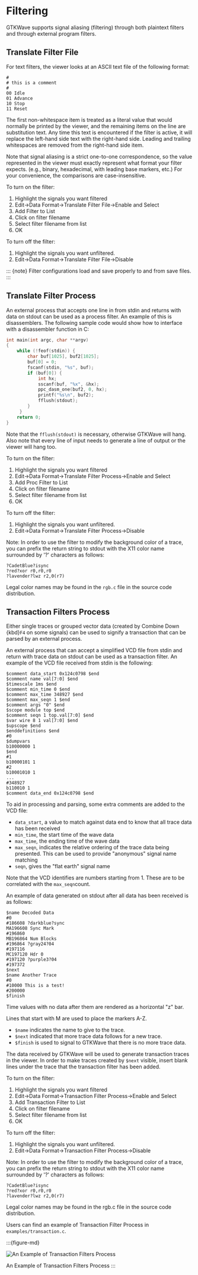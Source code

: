 # Filtering

GTKWave supports signal aliasing (filtering) through both plaintext
filters and through external program filters.

## Translate Filter File

For text filters, the viewer looks at an ASCII text file of the
following format:

```text
#
# this is a comment
#
00 Idle
01 Advance
10 Stop
11 Reset
```

The first non-whitespace item is treated as a literal value that would
normally be printed by the viewer, and the remaining items on the line
are substitution text. Any time this text is encountered if the filter
is active, it will replace the left-hand side text with the right-hand
side. Leading and trailing whitespaces are removed from the right-hand
side item.

Note that signal aliasing is a strict
one-to-one correspondence, so the value represented in the viewer must
exactly represent what format your filter expects. (e.g., binary,
hexadecimal, with leading base markers, etc.) For your convenience, the
comparisons are case-insensitive.

To turn on the filter:

1. Highlight the signals you want filtered
2. Edit->Data Format->Translate Filter File->Enable and Select
3. Add Filter to List
4. Click on filter filename
5. Select filter filename from list
6. OK

To turn off the filter:

1. Highlight the signals you want unfiltered.
2. Edit->Data Format->Translate Filter File->Disable

::: {note}
Filter configurations load and save properly to and from save files.
:::

## Translate Filter Process

An external process that accepts one line in from stdin and returns with
data on stdout can be used as a process filter. An example of this is
disassemblers. The following sample code would show how to interface
with a disassembler function in C:

```c
int main(int argc, char **argv)
{
    while (!feof(stdin)) {
        char buf[1025], buf2[1025];
        buf[0] = 0;
        fscanf(stdin, "%s", buf);
        if (buf[0]) {
            int hx;
            sscanf(buf, "%x", &hx);
            ppc_dasm_one(buf2, 0, hx);
            printf("%s\n", buf2);
            fflush(stdout);
        }
     }
    return 0;
}
```

Note that the `fflush(stdout)` is necessary, otherwise GTKWave will
hang. Also note that every line of input needs to generate a line of
output or the viewer will hang too.

To turn on the filter:

1. Highlight the signals you want filtered
2. Edit->Data Format->Translate Filter Process->Enable and Select
3. Add Proc Filter to List
4. Click on filter filename
5. Select filter filename from list
6. OK

To turn off the filter:

1. Highlight the signals you want unfiltered.
2. Edit->Data Format->Translate Filter Process->Disable

Note: In order to use the filter to modify the background color of a
trace, you can prefix the return string to stdout with the X11 color
name surrounded by '?' characters as follows:

```text
?CadetBlue?isync
?red?xor r0,r0,r0
?lavender?lwz r2,0(r7)
```

Legal color names may be found in the `rgb.c` file in the source code
distribution.

## Transaction Filters Process

Either single traces or grouped vector data (created by Combine Down
{kbd}`F4` on some signals) can be used to signify a transaction that can be
parsed by an external process.

An external process that can accept a simplified VCD file from stdin and
return with trace data on stdout can be used as a transaction filter. An
example of the VCD file received from stdin is the following:

```text
$comment data_start 0x124c0798 $end
$comment name val[7:0] $end
$timescale 1ms $end
$comment min_time 0 $end
$comment max_time 348927 $end
$comment max_seqn 1 $end
$comment args "0" $end
$scope module top $end
$comment seqn 1 top.val[7:0] $end
$var wire 8 1 val[7:0] $end
$upscope $end
$enddefinitions $end
#0
$dumpvars
b10000000 1
$end
#1
b10000101 1
#2
b10001010 1
...
#348927
b110010 1
$comment data_end 0x124c0798 $end
```

To aid in processing and parsing, some extra comments are added to the
VCD file:

* `data_start`, a value to match against data end to know that all trace
data has been received
* `min_time`, the start time of the wave data
* `max_time`, the ending time of the wave data
* `max_seqn`, indicates the relative ordering of the trace data being
    presented. This can be used to provide "anonymous" signal name matching
* `seqn`, gives the "flat earth" signal name

Note that the VCD identifies are numbers starting from 1. These are to
be correlated with the `max_seqn`count.

An example of data generated on stdout after all data has been received
is as follows:

```text
$name Decoded Data
#0
#186608 ?darkblue?sync
MA196608 Sync Mark
#196860
MB196864 Num Blocks
#196864 ?gray24?04
#197116
MC197120 Hdr 0
#197120 ?purple3?04
#197372
$next
$name Another Trace
#0
#10000 This is a test!
#200000
$finish
```

Time values with no data after them are rendered as a horizontal "z"
bar.

Lines that start with M are used to place the markers A-Z.

* `$name` indicates the name to give to the trace.
* `$next` indicated that more trace data follows for a new trace.
* `$finish` is used to signal to GTKWave that there is no more trace data.

The data received by GTKWave will be used to generate transaction traces
in the viewer. In order to make traces created by `$next` visible, insert
blank lines under the trace that the transaction filter has been added.

To turn on the filter:

1. Highlight the signals you want filtered
2. Edit->Data Format->Transaction Filter Process->Enable and Select
3. Add Transaction Filter to List
4. Click on filter filename
5. Select filter filename from list
6. OK

To turn off the filter:

1. Highlight the signals you want unfiltered.
2. Edit->Data Format->Transaction Filter Process->Disable

Note: In order to use the filter to modify the background color of a
trace, you can prefix the return string to stdout with the X11 color
name surrounded by '?' characters as follows:

```text
?CadetBlue?isync
?red?xor r0,r0,r0
?lavender?lwz r2,0(r7)
```

Legal color names may be found in the rgb.c file in the source code
distribution.

Users can find an example of Transaction Filter Process in `examples/transaction.c`.

:::{figure-md}

![An Example of Transaction Filters Process](../_static/images/transaction-filter-process.png)

An Example of Transaction Filters Process
:::